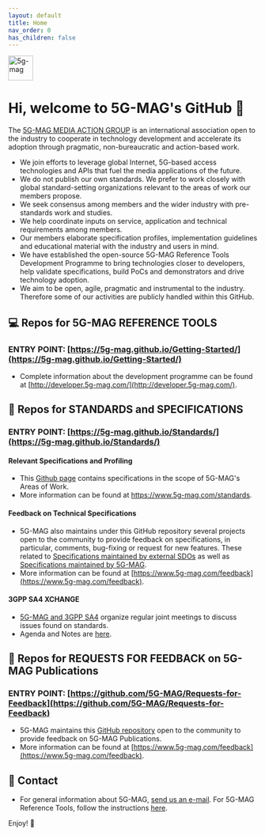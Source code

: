 ```yaml
---
layout: default
title: Home
nav_order: 0
has_children: false
---
```


<img src="{{site.baseurl}}/assets/images/5g-mag-logo-with-text.png" alt="5g-mag" style="height:50px">

# Hi, welcome to 5G-MAG's GitHub 👋

The [5G-MAG MEDIA ACTION GROUP](https://www.5g-mag.com) is an international association open to the industry to cooperate in technology development and accelerate its adoption through pragmatic, non-bureaucratic and action-based work.
- We join efforts to leverage global Internet, 5G-based access technologies and APIs that fuel the media applications of the future.
- We do not publish our own standards. We prefer to work closely with global standard-setting organizations relevant to the areas of work our members propose.
- We seek consensus among members and the wider industry with pre-standards work and studies.
- We help coordinate inputs on service, application and technical requirements among members.
- Our members elaborate specification profiles, implementation guidelines and educational material with the industry and users in mind.
- We have established the open-source 5G-MAG Reference Tools Development Programme to bring technologies closer to developers, help validate specifications, build PoCs and demonstrators and drive technology adoption.
- We aim to be open, agile, pragmatic and instrumental to the industry. Therefore some of our activities are publicly handled within this GitHub.

## 💻 Repos for 5G-MAG REFERENCE TOOLS
### ENTRY POINT: [https://5g-mag.github.io/Getting-Started/](https://5g-mag.github.io/Getting-Started/)
- Complete information about the development programme can be found at [http://developer.5g-mag.com/](http://developer.5g-mag.com/).

## 🔧 Repos for STANDARDS and SPECIFICATIONS
### ENTRY POINT: [https://5g-mag.github.io/Standards/](https://5g-mag.github.io/Standards/)
#### Relevant Specifications and Profiling
- This [Github page](https://5g-mag.github.io/Standards/) contains specifications in the scope of 5G-MAG's Areas of Work.
- More information can be found at https://www.5g-mag.com/standards.

#### Feedback on Technical Specifications
- 5G-MAG also maintains under this GitHub repository several projects open to the community to provide feedback on specifications, in particular, comments, bug-fixing or request for new features. These related to [Specifications maintained by external SDOs](https://5g-mag.github.io/Standards/#feedback-on-technical-specifications-maintained-by-external-sdos) as well as [Specifications maintained by 5G-MAG](https://5g-mag.github.io/Standards/#feedback-on-technical-specifications-maintained-by-5g-mag).
- More information can be found at [https://www.5g-mag.com/feedback](https://www.5g-mag.com/feedback).

#### 3GPP SA4 XCHANGE
- [5G-MAG and 3GPP SA4](https://www.5g-mag.com/post/5g-mag-xchange-with-3gpp-sa4) organize regular joint meetings to discuss issues found on standards.
- Agenda and Notes are [here](https://github.com/5G-MAG/Standards/wiki/3GPP-SA4-XCHANGE---Notes).

## 📢 Repos for REQUESTS FOR FEEDBACK on 5G-MAG Publications 
### ENTRY POINT: [https://github.com/5G-MAG/Requests-for-Feedback](https://github.com/5G-MAG/Requests-for-Feedback)
- 5G-MAG maintains this [GitHub repository](https://github.com/5G-MAG/Requests-for-Feedback) open to the community to provide feedback on 5G-MAG Publications.
- More information can be found at [https://www.5g-mag.com/feedback](https://www.5g-mag.com/feedback).

## 📧 Contact
- For general information about 5G-MAG, [send us an e-mail](mailto:info@5g-mag.com). For 5G-MAG Reference Tools, follow the instructions [here](https://www.5g-mag.com/community).

Enjoy! 💪
